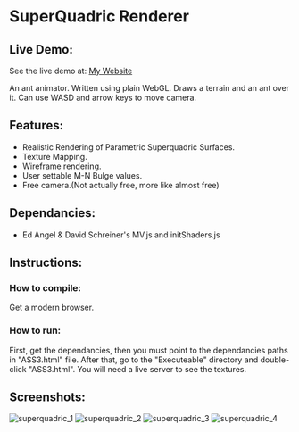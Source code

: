# SuperQuadric Renderer

## Live Demo:
See the live demo at: [My Website](http://doga.oruc.ug.bilkent.edu.tr/superQuadric/Executable/ASS3.html)

An ant animator. Written using plain WebGL. Draws a terrain and an ant over it. Can use WASD and arrow keys to move camera.

## Features:
  * Realistic Rendering of Parametric Superquadric Surfaces.
  * Texture Mapping.
  * Wireframe rendering.
  * User settable M-N Bulge values.
  * Free camera.(Not actually free, more like almost free)
  
## Dependancies: 
  * Ed Angel & David Schreiner's MV.js and initShaders.js

## Instructions:
### How to compile:
Get a modern browser.
### How to run:
First, get the dependancies, then you must point to the dependancies paths in "ASS3.html" file. After that, go to the "Executeable" directory and double-click "ASS3.html". You will need a live server to see the textures.

## Screenshots:
![superquadric_1](https://user-images.githubusercontent.com/25724155/55693928-3afda000-59ba-11e9-9be4-e14ed3d617a9.png)
![superquadric_2](https://user-images.githubusercontent.com/25724155/55693929-3b963680-59ba-11e9-90b5-ea7a1aeddea5.png)
![superquadric_3](https://user-images.githubusercontent.com/25724155/55694000-b5c6bb00-59ba-11e9-86c7-f17236d0d90a.png)
![superquadric_4](https://user-images.githubusercontent.com/25724155/55694001-b65f5180-59ba-11e9-97e4-77e6a88c561b.png)